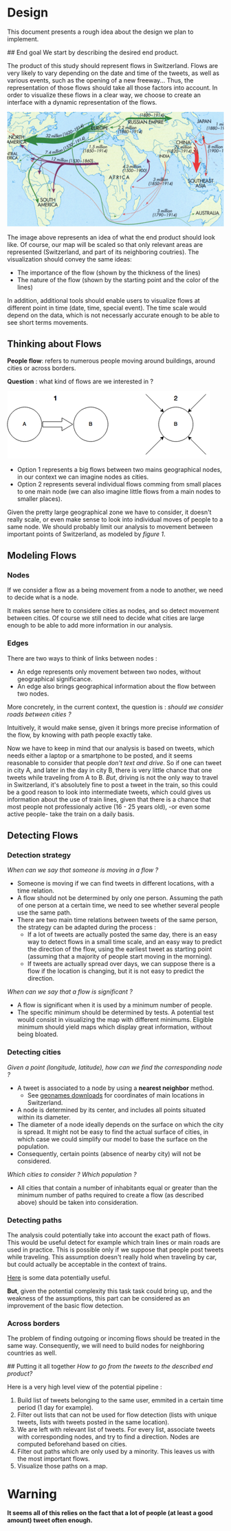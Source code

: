# Design
This document presents a rough idea about the design we plan to implement.

## End goal
We start by describing the desired end product.

The product of this study should represent flows in Switzerland. 
Flows are very likely to vary depending on the date and time of the tweets, as well as various
events, such as the opening of a new freeway... Thus, the representation of those flows should take all those factors into account.
In order to visualize these flows in a clear way, we choose to create an interface with a dynamic representation of the flows. 




![flows](assets/product_example.png)




The image above represents an idea of what the end product should look like. Of course, our map will be scaled so that only relevant areas are represented (Switzerland, and part of its neighboring coutries).
The visualization should convey the same ideas:
- The importance of the flow (shown by the thickness of the lines)
- The nature of the flow (shown by the starting point and the color of the lines)

In addition, additional tools should enable users to visualize flows at different point in time (date, time, special event). The time scale would depend on the data, which is not necessarly accurate enough to be able to see short terms movements. 


## Thinking about Flows 

**People flow**: refers to numerous people moving around buildings, around cities or across borders. 

**Question** : what kind of flows are we interested in ?

![flows](assets/flows.png)

* Option 1 represents a big flows between two mains geographical nodes, in our context we can imagine nodes as cities. 
* Option 2 represents several individual flows comming from small places to one main node (we can also imagine little flows from a main nodes to smaller places).

Given the pretty large geographical zone we have to consider, it doesn't really scale, or even make sense to look into individual moves of people to a same node. We should probably limit our analysis to movement between important points of Switzerland, as modeled by *figure 1*.

## Modeling Flows
### Nodes
If we consider a flow as a being movement from a node to another, we need to decide what is a node. 

It makes sense here to considere cities as nodes, and so detect movement between cities. Of course we still need to decide what cities are large enough to be able to add more information in our analysis.

### Edges
There are two ways to think of links between nodes : 

* An edge represents only movement between two nodes, without geographical significance. 
* An edge also brings geographical information about the flow between two nodes. 

More concretely, in the current context, the question is : *should we consider roads between cities ?*

Intuitively, it would make sense, given it brings more precise information of the flow, by knowing with path people exactly take.

Now we have to keep in mind that our analysis is based on tweets, which needs either a laptop or a smartphone to be posted, and it seems reasonable to consider that people *don't text and drive*. So if one can tweet in city A, and later in the day in city B, there is very little chance that one tweets while traveling from A to B. 
*But*, driving is not the only way to travel in Switzerland, it's absolutely fine to post a tweet in the train, so this could be a good reason to look into intermediate tweets, which could gives us information about the use of train lines, given that there is a chance that most people not professionaly active (16 - 25 years old), -or even some active people- take the train on a daily basis. 

## Detecting Flows
### Detection strategy 
*When can we say that someone is moving in a flow ?*

- Someone is moving if we can find tweets in different locations, with a time relation.
- A flow should not be determined by only one person. Assuming the path of one person at a certain time, we need to see whether several people use the same path.
- There are two main time relations between tweets of the same person, the strategy can be adapted during the process :
	- If a lot of tweets are actually posted the same day, there is an easy way to detect flows in a small time scale, and an easy way to predict the direction of the flow, using the earliest tweet as starting point (assuming that a majority of people start moving in the morning).
	- If tweets are actually spread over days, we can suppose there is a flow if the location is changing, but it is not easy to predict the direction.

*When can we say that a flow is significant ?*

- A flow is significant when it is used by a minimum number of people. 
- The specific minimum should be determined by tests. A potential test would consist in visualizing the map with different minimums. Eligible minimum should yield maps which display great information, without being bloated.

### Detecting cities
*Given a point (longitude, latitude), how can we find the corresponding node ?*

- A tweet is associated to a node by using a **nearest neighbor** method.
	- See [geonames downloads](http://download.geonames.org/export/dump/) for coordinates of main locations in Switzerland.
- A node is determined by its center, and includes all points situated within its diameter. 
- The diameter of a node ideally depends on the surface on which the city is spread. It might not be easy to find the actual surface of cities, in which case we could simplify our model to base the surface on the population.
- Consequently, certain points (absence of nearby city) will not be considered.

*Which cities to consider ? Which population ?*

- All cities that contain a number of inhabitants equal or greater than the minimum number of paths required to create a flow (as described above) should be taken into consideration.

### Detecting paths
The analysis could potentially take into account the exact path of flows. This would be useful detect for example which train lines or main roads are used in practice. This is possible only if we suppose that people post tweets while traveling. This assumption doesn't really hold when traveling by car, but could actually be acceptable in the context of trains.


[Here](https://github.com/vasile/transit-map/blob/master/api/geojson/edges.geojson) is some data potentially useful.

**But**, given the potential complexity this task task could bring up, and the weakness of the assumptions, this part can be considered as an improvement of the basic flow detection.

### Across borders
The problem of finding outgoing or incoming flows should be treated in the same way. Consequently, we will need to build nodes for neighboring countries as well.

## Putting it all together
*How to go from the tweets to the described end product?*

Here is a very high level view of the potential pipeline : 

1. Build list of tweets belonging to the same user, emmited in a certain time period (1 day for example).
2. Filter out lists that can not be used for flow detection (lists with unique tweets, lists with tweets posted in the same location).
3. We are left with relevant list of tweets. For every list, associate tweets with corresponding nodes, and try to find a direction. Nodes are computed beforehand based on cities.
4. Filter out paths which are only used by a minority. This leaves us with the most important flows.
5. Visualize those paths on a map.

# Warning
**It seems all of this relies on the fact that a lot of people (at least a good amount) tweet often enough.**
